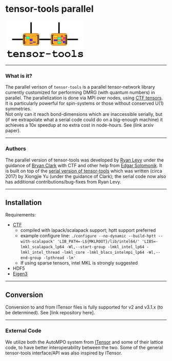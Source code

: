 # tensor-tools parallel

<img src="https://github.com/ClarkResearchGroup/tensor-tools/raw/parallel/logo2.png" width="250px" alt="tensor-tools logo" />  

-----------------
### What is it?

The parallel verison of `tensor-tools` is a parallel tensor-network library currently customized for performing DMRG (with quantum numbers) in parallel. The parallelization is done via MPI over nodes, using [CTF tensors](https://github.com/cyclops-community/ctf/). It is particularly powerful for spin-systems or those without conserved U(1) symmetries.  
Not only can it reach bond-dimensions which are inaccessible serially, but (if we extrapolate what a serial code could do on a big-enough machine) it achieves a 10x speedup at no extra cost in node-hours.  See (link arxiv paper). 

-----------------

### Authors

The parallel version of tensor-tools was developed by [Ryan Levy](https://ryanlevy.github.io/) under the guidance of [Bryan Clark](http://clark.physics.illinois.edu/) with CTF and other help from [Edgar Solomonik](http://solomonik.cs.illinois.edu/).  It is built on top of the [serial version of tensor-tools](https://github.com/ClarkResearchGroup/tensor-tools/tree/serial) which was written (circa 2017) by Xiongjie Yu (under the guidance of Clark); the serial code now also has additional contributions/bug-fixes from Ryan Levy.

-----------------

## Installation

Requirements:
- [CTF](https://github.com/cyclops-community/ctf/)
  - compiled with lapack/scalapack support; hptt support preferred 
  - example configure line: `./configure --no-dynamic --build-hptt --with-scalapack' 'LIB_PATH=-L${MKLROOT}/lib/intel64/' 'LIBS=-lmkl_scalapack_lp64 -Wl,--start-group -lmkl_intel_lp64 -lmkl_intel_thread -lmkl_core -lmkl_blacs_intelmpi_lp64 -Wl,--end-group -lpthread -lm'`
  - If using sparse tensors, intel MKL is strongly suggested
- HDF5 
- [Eigen3](http://eigen.tuxfamily.org/index.php?title=Main_Page)

-----------------

## Conversion

Conversion to and from ITensor files is fully supported for v2 and v3.1.x (to be determined). See [link repository here]. 

-----------------

### External Code
We utilize both the AutoMPO system from [ITensor](https://github.com/ITensor/ITensor/) and some of their lattice code, to have better interoperability between the two.
Some of the general tensor-tools interface/API was also inspired by ITensor.  
